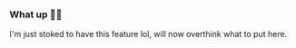 ### What up 👋🏻

I'm just stoked to have this feature lol, will now overthink what to put here.
<!--
**aadibajpai/aadibajpai** is a ✨ _special_ ✨ repository because its `README.md` (this file) appears on your GitHub profile.
-->

